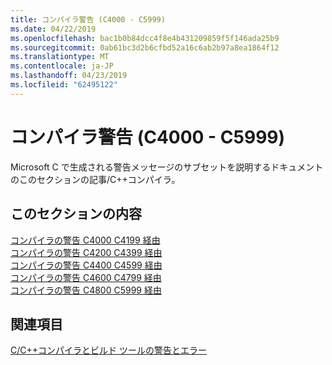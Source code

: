 ```yaml
---
title: コンパイラ警告 (C4000 - C5999)
ms.date: 04/22/2019
ms.openlocfilehash: bac1b0b84dcc4f8e4b431209859f5f146ada25b9
ms.sourcegitcommit: 0ab61bc3d2b6cfbd52a16c6ab2b97a8ea1864f12
ms.translationtype: MT
ms.contentlocale: ja-JP
ms.lasthandoff: 04/23/2019
ms.locfileid: "62495122"
---
```

# <a name="compiler-warnings-c4000---c5999"></a>コンパイラ警告 (C4000 - C5999)

Microsoft C で生成される警告メッセージのサブセットを説明するドキュメントのこのセクションの記事/C++コンパイラ。

## <a name="in-this-section"></a>このセクションの内容

[コンパイラの警告 C4000 C4199 経由](../compiler-warnings/compiler-warnings-c4000-through-c4199.md) \
[コンパイラの警告 C4200 C4399 経由](../compiler-warnings/compiler-warnings-c4200-through-c4399.md) \
[コンパイラの警告 C4400 C4599 経由](../compiler-warnings/compiler-warnings-c4400-through-c4599.md) \
[コンパイラの警告 C4600 C4799 経由](../compiler-warnings/compiler-warnings-c4600-through-c4799.md) \
[コンパイラの警告 C4800 C5999 経由](../compiler-warnings/compiler-warnings-c4800-through-c4999.md)

## <a name="see-also"></a>関連項目

[C/C++コンパイラとビルド ツールの警告とエラー](../compiler-errors-1/c-cpp-build-errors.md)
